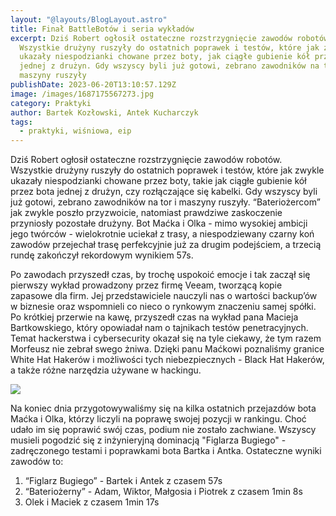 ```yaml
---
layout: "@layouts/BlogLayout.astro"
title: Finał BattleBotów i seria wykładów
excerpt: Dziś Robert ogłosił ostateczne rozstrzygnięcie zawodów robotów.
  Wszystkie drużyny ruszyły do ostatnich poprawek i testów, które jak zwykle
  ukazały niespodzianki chowane przez boty, jak ciągłe gubienie kół przez bota
  jednej z drużyn. Gdy wszyscy byli już gotowi, zebrano zawodników na tor i
  maszyny ruszyły
publishDate: 2023-06-20T13:10:57.129Z
image: /images/1687175567273.jpg
category: Praktyki
author: Bartek Kozłowski, Antek Kucharczyk
tags:
  - praktyki, wiśniowa, eip
---
```

Dziś Robert ogłosił ostateczne rozstrzygnięcie zawodów robotów. Wszystkie drużyny ruszyły do ostatnich poprawek i testów, które jak zwykle ukazały niespodzianki chowane przez boty, takie jak ciągłe gubienie kół przez bota jednej z drużyn, czy rozłączające się kabelki. Gdy wszyscy byli już gotowi, zebrano zawodników na tor i maszyny ruszyły. “Bateriożercom” jak zwykle poszło przyzwoicie, natomiast prawdziwe zaskoczenie przyniosły pozostałe drużyny. Bot Maćka i Olka - mimo wysokiej ambicji jego twórców - wielokrotnie uciekał z trasy, a niespodziewany czarny koń zawodów przejechał trasę perfekcyjnie już za drugim podejściem, a trzecią rundę zakończył rekordowym wynikiem 57s.

Po zawodach przyszedł czas, by trochę uspokoić emocje i tak zaczął się pierwszy wykład prowadzony przez firmę Veeam, tworzącą kopie zapasowe dla firm. Jej przedstawiciele nauczyli nas o wartości backup’ów w biznesie oraz wspomnieli co nieco o rynkowym znaczeniu samej spółki. Po krótkiej przerwie na kawę, przyszedł czas na wykład pana Macieja Bartkowskiego, który opowiadał nam o tajnikach testów penetracyjnych. Temat hackerstwa i cybersecurity okazał się na tyle ciekawy, że tym razem Morfeusz nie zebrał swego żniwa. Dzięki panu Maćkowi poznaliśmy granice White Hat Hakerów i możliwości tych niebezpiecznych - Black Hat Hakerów, a także różne narzędzia używane w hackingu.

![](/images/1687264942339.jpg)

Na koniec dnia przygotowywaliśmy się na kilka ostatnich przejazdów bota Maćka i Olka, którzy liczyli na poprawę swojej pozycji w rankingu. Choć udało im się poprawić swój czas, podium nie zostało zachwiane. Wszyscy musieli pogodzić się z inżynieryjną dominacją "Figlarza Bugiego" - zadręczonego testami i poprawkami bota Bartka i Antka. Ostateczne wyniki zawodów to:

1. “Figlarz Bugiego” - Bartek i Antek z czasem 57s
2. “Bateriożerny” - Adam, Wiktor, Małgosia i Piotrek z czasem 1min 8s
3. Olek i Maciek z czasem 1min 17s